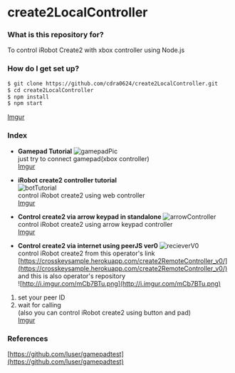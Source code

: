 # create2LocalController #

### What is this repository for? 
To control iRobot Create2 with xbox controller using Node.js

### How do I get set up? ###

```sh
$ git clone https://github.com/cdra0624/create2LocalController.git
$ cd create2LocalController
$ npm install
$ npm start
```
[Imgur](http://i.imgur.com/aJfFBV7.png)
### Index ###
* **Gamepad Tutorial** 
![gamepadPic](http://i.imgur.com/qKIoVA2.jpg)  
just try to connect gamepad(xbox controller)  
[Imgur](http://i.imgur.com/aJfFBV7.png)

* **iRobot create2 controller tutorial**  
![botTutorial](http://i.imgur.com/RznHmXQ.png)  
control iRobot create2 using web controller  
[Imgur](http://i.imgur.com/aJfFBV7.png)  

* **Control create2 via arrow keypad in standalone** 
![arrowController](http://i.imgur.com/Y2r1Xnl.png)  
control iRobot create2 using arrow keypad controller  
[Imgur](http://i.imgur.com/aJfFBV7.png)  

* **Control create2 via internet using peerJS ver0** 
![recieverV0](http://imgur.com/a/Hcvg5)  
control iRobot create2 from this operator's link    
[https://crosskeysample.herokuapp.com/create2RemoteController_v0/](https://crosskeysample.herokuapp.com/create2RemoteController_v0/)  
and this is also operator's repository  
![http://i.imgur.com/mCb7BTu.png](http://i.imgur.com/mCb7BTu.png)  

1. set your peer ID  
1. wait for calling  
(also you can control iRobot create2 using button and pad)  
[Imgur](http://i.imgur.com/aJfFBV7.png)  


### References ###
[https://github.com/luser/gamepadtest](https://github.com/luser/gamepadtest) 